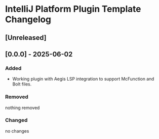 <!-- Keep a Changelog guide -> https://keepachangelog.com -->

# IntelliJ Platform Plugin Template Changelog

## [Unreleased]

## [0.0.0] - 2025-06-02

### Added

- Working plugin with Aegis LSP integration to support McFunction and Bolt files.

### Removed

nothing removed

### Changed

no changes
